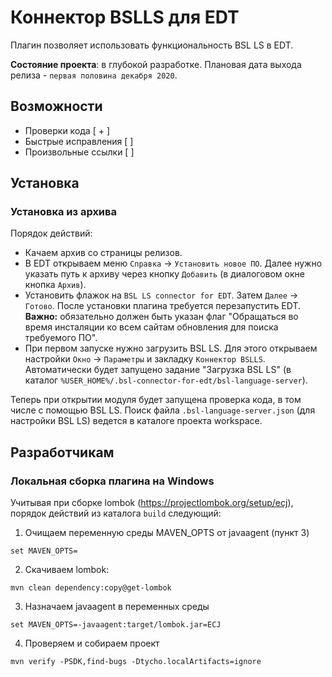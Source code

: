 # Коннектор BSLLS для EDT

Плагин позволяет использовать функциональность BSL LS в EDT.

**Состояние проекта**: в глубокой разработке. Плановая дата выхода релиза - `первая половина декабря 2020`.

## Возможности

* Проверки кода [ + ]
* Быстрые исправления [  ]
* Произвольные ссылки [  ]

## Установка

### Установка из архива

Порядок действий:
* Качаем архив со страницы релизов.
* В EDT открываем меню `Справка` -> `Установить новое ПО`. Далее нужно указать путь к архиву через кнопку `Добавить` (в диалоговом окне кнопка `Архив`).
* Установить флажок на `BSL LS connector for EDT`. Затем `Далее` -> `Готово`. После установки плагина требуется перезапустить EDT.
    **Важно:** обязательно должен быть указан флаг "Обращаться во время инсталяции ко всем сайтам обновления для поиска требуемого ПО".
* При первом запуске нужно загрузить BSL LS. Для этого открываем настройки `Окно` -> `Параметры` и закладку `Коннектор BSLLS`. Автоматически будет запущено задание "Загрузка BSL LS" (в каталог `%USER_HOME%/.bsl-connector-for-edt/bsl-language-server`).

Теперь при открытии модуля будет запущена проверка кода, в том числе с помощью BSL LS. Поиск файла `.bsl-language-server.json` (для настройки BSL LS) ведется в каталоге проекта workspace.

## Разработчикам
### Локальная сборка плагина на Windows

Учитывая при сборке lombok (https://projectlombok.org/setup/ecj), порядок действий из каталога `build` следующий:

1. Очищаем переменную среды MAVEN_OPTS от javaagent (пункт 3)

```
set MAVEN_OPTS=
```

2. Скачиваем lombok:

```
mvn clean dependency:copy@get-lombok
```

3. Назначаем javaagent в переменных среды

```
set MAVEN_OPTS=-javaagent:target/lombok.jar=ECJ
```

4. Проверяем и собираем проект

```
mvn verify -PSDK,find-bugs -Dtycho.localArtifacts=ignore
```